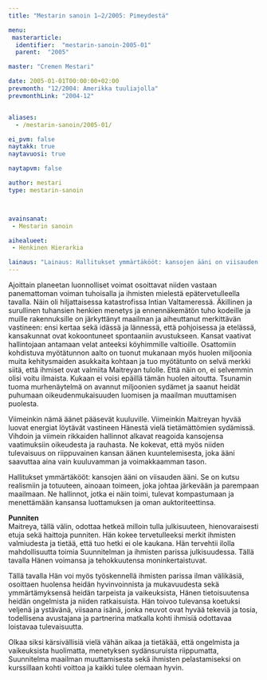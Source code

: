 ```yaml
---
title: "Mestarin sanoin 1–2/2005: Pimeydestä"

menu:
 masterarticle:
  identifier:  "mestarin-sanoin-2005-01"
  parent:  "2005"

master: "Cremen Mestari"

date: 2005-01-01T00:00:00+02:00
prevmonth: "12/2004: Amerikka tuuliajolla"
prevmonthLink: "2004-12"


aliases:
  - /mestarin-sanoin/2005-01/

ei_pvm: false
naytakk: true
naytavuosi: true

naytapvm: false

author: mestari
type: mestarin-sanoin



avainsanat:
 - Mestarin sanoin

aihealueet:
 - Henkinen Hierarkia

lainaus: "Lainaus: Hallitukset ymmärtäkööt: kansojen ääni on viisauden ääni. Se on kutsu realismiin ja totuuteen, ainoaan toimeen, joka johtaa järkevään ja parempaan maailmaan. Ne hallinnot, jotka ei näin toimi, tulevat kompastumaan ja menettämään kansansa luottamuksen ja oman auktoriteettinsa."
---
```

<p>Ajoittain planeetan luonnolliset voimat osoittavat niiden vastaan panemattoman voiman tuhoisalla ja ihmisten mielestä epätervetulleella tavalla. Näin oli hiljattaisessa katastrofissa Intian Valtameressä. Äkillinen ja surullinen tuhansien henkien menetys ja ennennäkemätön tuho kodeille ja muille rakennuksille on järkyttänyt maailman ja aiheuttanut merkittävän vastineen: ensi kertaa sekä idässä ja lännessä, että pohjoisessa ja etelässä, kansakunnat ovat kokoontuneet spontaaniin avustukseen. Kansat vaativat hallintojaan antamaan velat anteeksi köyhimmille valtioille. Osattomiin kohdistuva myötätunnon aalto on tuonut mukanaan myös huolen miljoonia muita kehitysmaiden asukkaita kohtaan ja tuo myötätunto on selvä merkki siitä, että ihmiset ovat valmiita Maitreyan tulolle. Että näin on, ei selvemmin olisi voitu ilmaista. Kukaan ei voisi epäillä tämän huolen aitoutta. Tsunamin tuoma murhenäytelmä on avannut miljoonien sydämet ja saanut heidät puhumaan oikeudenmukaisuuden luomisen ja maailman muuttamisen puolesta.</p>
<p>Viimeinkin nämä äänet pääsevät kuuluville. Viimeinkin Maitreyan hyvää luovat energiat löytävät vastineen Hänestä vielä tietämättömien sydämissä. Vihdoin ja viimein rikkaiden hallinnot alkavat reagoida kansojensa vaatimuksiin oikeudesta ja rauhasta. Ne kokevat, että myös niiden tulevaisuus on riippuvainen kansan äänen kuuntelemisesta, joka ääni saavuttaa aina vain kuuluvamman ja voimakkaamman tason.</p>
<p>Hallitukset ymmärtäkööt: kansojen ääni on viisauden ääni. Se on kutsu realismiin ja totuuteen, ainoaan toimeen, joka johtaa järkevään ja parempaan maailmaan. Ne hallinnot, jotka ei näin toimi, tulevat kompastumaan ja menettämään kansansa luottamuksen ja oman auktoriteettinsa.</p>
<p><strong>Punniten</strong><br>
Maitreya, tällä välin, odottaa hetkeä milloin tulla julkisuuteen, hienovaraisesti etuja sekä haittoja punniten. Hän kokee tervetulleeksi merkit ihmisten valmiudesta ja tietää, että tuo hetki ei ole kaukana. Hän tervehtii ilolla mahdollisuutta toimia Suunnitelman ja ihmisten parissa julkisuudessa. Tällä tavalla Hänen voimansa ja tehokkuutensa moninkertaistuvat.</p>
<p>Tällä tavalla Hän voi myös työskennellä ihmisten parissa ilman välikäsiä, osoittaen huolensa heidän hyvinvoinnista ja mukavuudesta sekä ymmärtämyksensä heidän tarpeista ja vaikeuksista, Hänen tietoisuutensa heidän ongelmista ja niiden ratkaisuista. Hän toivoo tulevansa koetuksi veljenä ja ystävänä, viisaana isänä, jonka neuvot ovat hyvää tekeviä ja tosia, todellisena avustajana ja partnerina matkalla kohti ihmisiä odottavaa loistavaa tulevaisuutta.</p>
<p>Olkaa siksi kärsivällisiä vielä vähän aikaa ja tietäkää, että ongelmista ja vaikeuksista huolimatta, menetyksen sydänsuruista riippumatta, Suunnitelma maailman muuttamisesta sekä ihmisten pelastamiseksi on kurssillaan kohti voittoa ja kaikki tulee olemaan hyvin.<br>
</p>